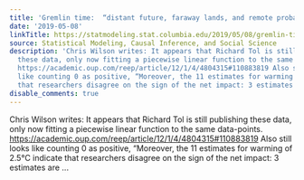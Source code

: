 ```yaml
---
title: 'Gremlin time:  “distant future, faraway lands, and remote probabilities”'
date: '2019-05-08'
linkTitle: https://statmodeling.stat.columbia.edu/2019/05/08/gremlin-time-distant-future-faraway-lands-and-remote-probabilities/
source: Statistical Modeling, Causal Inference, and Social Science
description: 'Chris Wilson writes: It appears that Richard Tol is still publishing
  these data, only now fitting a piecewise linear function to the same data-points.
  https://academic.oup.com/reep/article/12/1/4/4804315#110883819 Also still looks
  like counting 0 as positive, “Moreover, the 11 estimates for warming of 2.5°C indicate
  that researchers disagree on the sign of the net impact: 3 estimates are ...'
disable_comments: true
---
```

Chris Wilson writes: It appears that Richard Tol is still publishing these data, only now fitting a piecewise linear function to the same data-points. https://academic.oup.com/reep/article/12/1/4/4804315#110883819 Also still looks like counting 0 as positive, “Moreover, the 11 estimates for warming of 2.5°C indicate that researchers disagree on the sign of the net impact: 3 estimates are ...